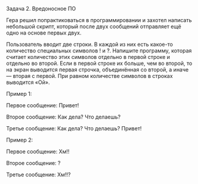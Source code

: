 Задача 2. Вредоносное ПО

Гера решил попрактиковаться в программировании и захотел написать небольшой скрипт, который после двух сообщений отправляет ещё одно на основе первых двух.


Пользователь вводит две строки. В каждой из них есть какое-то количество специальных символов ! и ?. Напишите программу, которая считает количество этих символов отдельно в первой строке и отдельно во второй. Если в первой строке их больше, чем во второй, то на экран выводится первая строчка, объединённая со второй, а иначе — вторая с первой. При равном количестве символов в строках выводится «Ой».


Пример 1:

Первое сообщение: Привет!

Второе сообщение: Как дела? Что делаешь?


Третье сообщение: Как дела? Что делаешь? Привет!


Пример 2:

Первое сообщение: Хм!!

Второе сообщение: ?


Третье сообщение: Хм!!?
